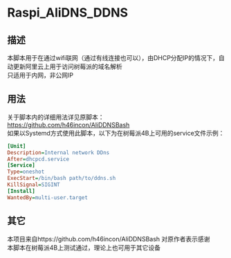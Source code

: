 # Raspi_AliDNS_DDNS
## 描述
本脚本用于在通过wifi联网（通过有线连接也可以），由DHCP分配IP的情况下，自动更新阿里云上用于访问树莓派的域名解析  
只适用于内网，非公网IP  
## 用法
关于脚本内的详细用法详见原脚本：https://github.com/h46incon/AliDDNSBash  
如果以Systemd方式使用此脚本，以下为在树莓派4B上可用的service文件示例：  
```ini
[Unit]
Description=Internal network DDns
After=dhcpcd.service
[Service]
Type=oneshot
ExecStart=/bin/bash path/to/ddns.sh
KillSignal=SIGINT
[Install]
WantedBy=multi-user.target
```
## 其它
本项目来自https://github.com/h46incon/AliDDNSBash 对原作者表示感谢  
本脚本在树莓派4B上测试通过，理论上也可用于其它设备  
